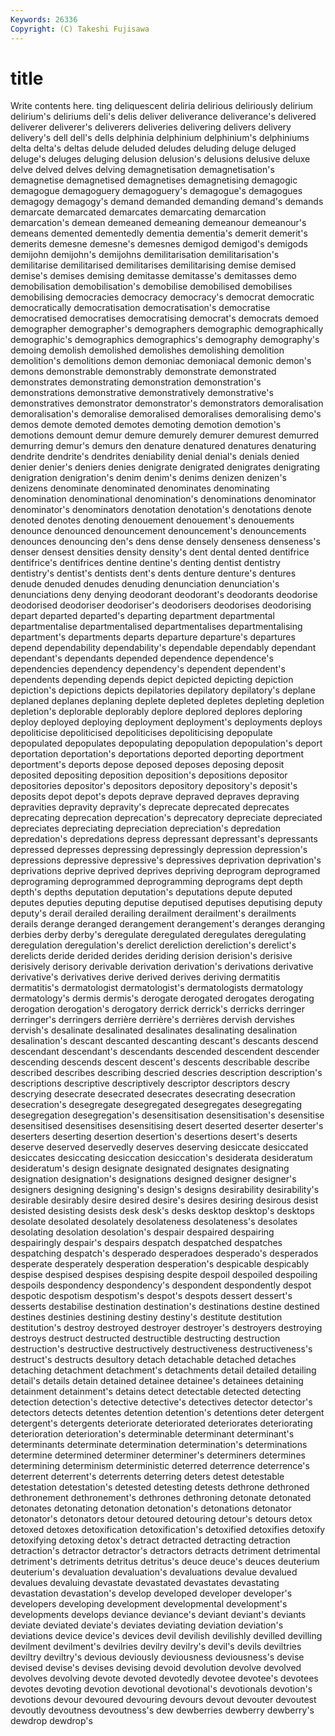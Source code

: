 ```yaml
---
Keywords: 26336 
Copyright: (C) Takeshi Fujisawa
---
```


# title

Write contents here.
ting deliquescent
deliria delirious deliriously delirium delirium's deliriums deli's delis deliver deliverance
deliverance's delivered deliverer deliverer's deliverers deliveries delivering delivers delivery delivery's
dell dell's dells delphinia delphinium delphinium's delphiniums delta delta's deltas
delude deluded deludes deluding deluge deluged deluge's deluges deluging delusion
delusion's delusions delusive deluxe delve delved delves delving demagnetisation demagnetisation's
demagnetise demagnetised demagnetises demagnetising demagogic demagogue demagoguery demagoguery's demagogue's demagogues
demagogy demagogy's demand demanded demanding demand's demands demarcate demarcated demarcates
demarcating demarcation demarcation's demean demeaned demeaning demeanour demeanour's demeans demented
dementedly dementia dementia's demerit demerit's demerits demesne demesne's demesnes demigod
demigod's demigods demijohn demijohn's demijohns demilitarisation demilitarisation's demilitarise demilitarised demilitarises
demilitarising demise demised demise's demises demising demitasse demitasse's demitasses demo
demobilisation demobilisation's demobilise demobilised demobilises demobilising democracies democracy democracy's democrat
democratic democratically democratisation democratisation's democratise democratised democratises democratising democrat's democrats
demoed demographer demographer's demographers demographic demographically demographic's demographics demographics's demography
demography's demoing demolish demolished demolishes demolishing demolition demolition's demolitions demon
demoniac demoniacal demonic demon's demons demonstrable demonstrably demonstrate demonstrated demonstrates
demonstrating demonstration demonstration's demonstrations demonstrative demonstratively demonstrative's demonstratives demonstrator demonstrator's
demonstrators demoralisation demoralisation's demoralise demoralised demoralises demoralising demo's demos demote
demoted demotes demoting demotion demotion's demotions demount demur demure demurely
demurer demurest demurred demurring demur's demurs den denature denatured denatures
denaturing dendrite dendrite's dendrites deniability denial denial's denials denied denier
denier's deniers denies denigrate denigrated denigrates denigrating denigration denigration's denim
denim's denims denizen denizen's denizens denominate denominated denominates denominating denomination
denominational denomination's denominations denominator denominator's denominators denotation denotation's denotations denote
denoted denotes denoting denouement denouement's denouements denounce denounced denouncement denouncement's
denouncements denounces denouncing den's dens dense densely denseness denseness's denser
densest densities density density's dent dental dented dentifrice dentifrice's dentifrices
dentine dentine's denting dentist dentistry dentistry's dentist's dentists dent's dents
denture denture's dentures denude denuded denudes denuding denunciation denunciation's denunciations
deny denying deodorant deodorant's deodorants deodorise deodorised deodoriser deodoriser's deodorisers
deodorises deodorising depart departed departed's departing department departmental departmentalise departmentalised
departmentalises departmentalising department's departments departs departure departure's departures depend dependability
dependability's dependable dependably dependant dependant's dependants depended dependence dependence's dependencies
dependency dependency's dependent dependent's dependents depending depends depict depicted depicting
depiction depiction's depictions depicts depilatories depilatory depilatory's deplane deplaned deplanes
deplaning deplete depleted depletes depleting depletion depletion's deplorable deplorably deplore
deplored deplores deploring deploy deployed deploying deployment deployment's deployments deploys
depoliticise depoliticised depoliticises depoliticising depopulate depopulated depopulates depopulating depopulation depopulation's
deport deportation deportation's deportations deported deporting deportment deportment's deports depose
deposed deposes deposing deposit deposited depositing deposition deposition's depositions depositor
depositories depositor's depositors depository depository's deposit's deposits depot depot's depots
deprave depraved depraves depraving depravities depravity depravity's deprecate deprecated deprecates
deprecating deprecation deprecation's deprecatory depreciate depreciated depreciates depreciating depreciation depreciation's
depredation depredation's depredations depress depressant depressant's depressants depressed depresses depressing
depressingly depression depression's depressions depressive depressive's depressives deprivation deprivation's deprivations
deprive deprived deprives depriving deprogram deprogramed deprograming deprogrammed deprogramming deprograms
dept depth depth's depths deputation deputation's deputations depute deputed deputes
deputies deputing deputise deputised deputises deputising deputy deputy's derail derailed
derailing derailment derailment's derailments derails derange deranged derangement derangement's deranges
deranging derbies derby derby's deregulate deregulated deregulates deregulating deregulation deregulation's
derelict dereliction dereliction's derelict's derelicts deride derided derides deriding derision
derision's derisive derisively derisory derivable derivation derivation's derivations derivative derivative's
derivatives derive derived derives deriving dermatitis dermatitis's dermatologist dermatologist's dermatologists
dermatology dermatology's dermis dermis's derogate derogated derogates derogating derogation derogation's
derogatory derrick derrick's derricks derringer derringer's derringers derrière derrière's derrières
dervish dervishes dervish's desalinate desalinated desalinates desalinating desalination desalination's descant
descanted descanting descant's descants descend descendant descendant's descendants descended descendent
descender descending descends descent descent's descents describable describe described describes
describing descried descries description description's descriptions descriptive descriptively descriptor descriptors
descry descrying desecrate desecrated desecrates desecrating desecration desecration's desegregate desegregated
desegregates desegregating desegregation desegregation's desensitisation desensitisation's desensitise desensitised desensitises desensitising
desert deserted deserter deserter's deserters deserting desertion desertion's desertions desert's
deserts deserve deserved deservedly deserves deserving desiccate desiccated desiccates desiccating
desiccation desiccation's desiderata desideratum desideratum's design designate designated designates designating
designation designation's designations designed designer designer's designers designing designing's design's
designs desirability desirability's desirable desirably desire desired desire's desires desiring
desirous desist desisted desisting desists desk desk's desks desktop desktop's
desktops desolate desolated desolately desolateness desolateness's desolates desolating desolation desolation's
despair despaired despairing despairingly despair's despairs despatch despatched despatches despatching
despatch's desperado desperadoes desperado's desperados desperate desperately desperation desperation's despicable
despicably despise despised despises despising despite despoil despoiled despoiling despoils
despondency despondency's despondent despondently despot despotic despotism despotism's despot's despots
dessert dessert's desserts destabilise destination destination's destinations destine destined destines
destinies destining destiny destiny's destitute destitution destitution's destroy destroyed destroyer
destroyer's destroyers destroying destroys destruct destructed destructible destructing destruction destruction's
destructive destructively destructiveness destructiveness's destruct's destructs desultory detach detachable detached
detaches detaching detachment detachment's detachments detail detailed detailing detail's details
detain detained detainee detainee's detainees detaining detainment detainment's detains detect
detectable detected detecting detection detection's detective detective's detectives detector detector's
detectors detects detentes detention detention's detentions deter detergent detergent's detergents
deteriorate deteriorated deteriorates deteriorating deterioration deterioration's determinable determinant determinant's determinants
determinate determination determination's determinations determine determined determiner determiner's determiners determines
determining determinism deterministic deterred deterrence deterrence's deterrent deterrent's deterrents deterring
deters detest detestable detestation detestation's detested detesting detests dethrone dethroned
dethronement dethronement's dethrones dethroning detonate detonated detonates detonating detonation detonation's
detonations detonator detonator's detonators detour detoured detouring detour's detours detox
detoxed detoxes detoxification detoxification's detoxified detoxifies detoxify detoxifying detoxing detox's
detract detracted detracting detraction detraction's detractor detractor's detractors detracts detriment
detrimental detriment's detriments detritus detritus's deuce deuce's deuces deuterium deuterium's
devaluation devaluation's devaluations devalue devalued devalues devaluing devastate devastated devastates
devastating devastation devastation's develop developed developer developer's developers developing development
developmental development's developments develops deviance deviance's deviant deviant's deviants deviate
deviated deviate's deviates deviating deviation deviation's deviations device device's devices
devil devilish devilishly devilled devilling devilment devilment's devilries devilry devilry's
devil's devils deviltries deviltry deviltry's devious deviously deviousness deviousness's devise
devised devise's devises devising devoid devolution devolve devolved devolves devolving
devote devoted devotedly devotee devotee's devotees devotes devoting devotion devotional
devotional's devotionals devotion's devotions devour devoured devouring devours devout devouter
devoutest devoutly devoutness devoutness's dew dewberries dewberry dewberry's dewdrop dewdrop's
